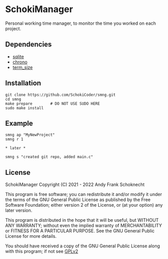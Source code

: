 # SchokiManager

Personal working time manager, to monitor the time you worked on each project.

## Dependencies

+ [sqlite](https://github.com/stainless-steel/sqlite)
+ [chrono](https://github.com/chronotope/chrono)
+ [term_size](https://github.com/clap-rs/term_size-rs)

## Installation

```
git clone https://github.com/SchokiCoder/smng.git
cd smng
make prepare        # DO NOT USE SUDO HERE
sudo make install
```

## Example

```
smng ap "MyNewProject"
smng r 1

* later *

smng s "created git repo, added main.c"
```

## License

SchokiManager
Copyright (C) 2021 - 2022  Andy Frank Schoknecht

This program is free software; you can redistribute it and/or modify
it under the terms of the GNU General Public License as published by
the Free Software Foundation; either version 2 of the License, or
(at your option) any later version.

This program is distributed in the hope that it will be useful,
but WITHOUT ANY WARRANTY; without even the implied warranty of
MERCHANTABILITY or FITNESS FOR A PARTICULAR PURPOSE.  See the
GNU General Public License for more details.

You should have received a copy of the GNU General Public License along
with this program; if not see
[GPLv2](https://www.gnu.org/licenses/old-licenses/gpl-2.0.html)

